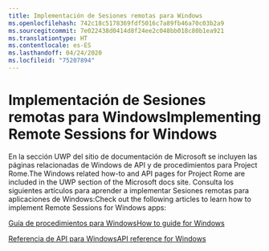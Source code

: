 ```yaml
---
title: Implementación de Sesiones remotas para Windows
ms.openlocfilehash: 742c18c5178369fdf5016c7a89fb46a70c03b2a9
ms.sourcegitcommit: 7e022438d0414d8f24ee2c048bb018c80b1ea921
ms.translationtype: HT
ms.contentlocale: es-ES
ms.lasthandoff: 04/24/2020
ms.locfileid: "75207894"
---
```

# <a name="implementing-remote-sessions-for-windows"></a><span data-ttu-id="649e1-102">Implementación de Sesiones remotas para Windows</span><span class="sxs-lookup"><span data-stu-id="649e1-102">Implementing Remote Sessions for Windows</span></span>

<span data-ttu-id="649e1-103">En la sección UWP del sitio de documentación de Microsoft se incluyen las páginas relacionadas de Windows de API y de procedimientos para Project Rome.</span><span class="sxs-lookup"><span data-stu-id="649e1-103">The Windows related how-to and API pages for Project Rome are included in the UWP section of the Microsoft docs site.</span></span> <span data-ttu-id="649e1-104">Consulta los siguientes artículos para aprender a implementar Sesiones remotas para aplicaciones de Windows:</span><span class="sxs-lookup"><span data-stu-id="649e1-104">Check out the following articles to learn how to implement Remote Sessions for Windows apps:</span></span>

[<span data-ttu-id="649e1-105">Guía de procedimientos para Windows</span><span class="sxs-lookup"><span data-stu-id="649e1-105">How to guide for Windows</span></span>](https://docs.microsoft.com/windows/uwp/launch-resume/remote-sessions)

[<span data-ttu-id="649e1-106">Referencia de API para Windows</span><span class="sxs-lookup"><span data-stu-id="649e1-106">API reference for Windows</span></span>](https://docs.microsoft.com/uwp/api/windows.system.remotesystems.remotesystemsession)